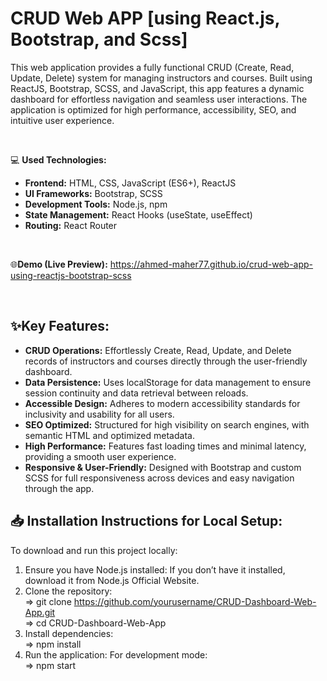 # CRUD Web APP [using React.js, Bootstrap, and Scss]
This web application provides a fully functional CRUD (Create, Read, Update, Delete) system for managing instructors and courses. Built using ReactJS, Bootstrap, SCSS, and JavaScript, this app features a dynamic dashboard for effortless navigation and seamless user interactions. The application is optimized for high performance, accessibility, SEO, and intuitive user experience.

<br>

💻 **Used Technologies:** <br>
- **Frontend:** HTML, CSS, JavaScript (ES6+), ReactJS
- **UI Frameworks:** Bootstrap, SCSS
- **Development Tools:** Node.js, npm
- **State Management:** React Hooks (useState, useEffect)
- **Routing:** React Router

<br/>

🌐**Demo (Live Preview):** <a href="https://ahmed-maher77.github.io/crud-web-app-using-reactjs-bootstrap-scss" target="_blank">https://ahmed-maher77.github.io/crud-web-app-using-reactjs-bootstrap-scss</a> 

<br/>

## ✨Key Features:
- <b>CRUD Operations:</b> Effortlessly Create, Read, Update, and Delete records of instructors and courses directly through the user-friendly dashboard.
- <b>Data Persistence:</b> Uses localStorage for data management to ensure session continuity and data retrieval between reloads.
- <b>Accessible Design:</b> Adheres to modern accessibility standards for inclusivity and usability for all users.
- <b>SEO Optimized:</b> Structured for high visibility on search engines, with semantic HTML and optimized metadata.
- <b>High Performance:</b> Features fast loading times and minimal latency, providing a smooth user experience.
- <b>Responsive & User-Friendly:</b> Designed with Bootstrap and custom SCSS for full responsiveness across devices and easy navigation through the app.

## 📥 Installation Instructions for Local Setup:
To download and run this project locally:
1. Ensure you have Node.js installed: If you don’t have it installed, download it from Node.js Official Website.
2. Clone the repository: <br/>
=> git clone https://github.com/yourusername/CRUD-Dashboard-Web-App.git <br/>
=> cd CRUD-Dashboard-Web-App
4. Install dependencies: <br/>
=> npm install
5. Run the application: For development mode:  <br/>
=> npm start

